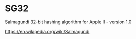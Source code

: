 # SG32
Salmagundi 32-bit hashing algorithm for Apple II - version 1.0

https://en.wikipedia.org/wiki/Salmagundi
